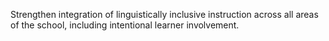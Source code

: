 Strengthen integration of linguistically inclusive instruction across all areas of the school, including intentional learner involvement.
